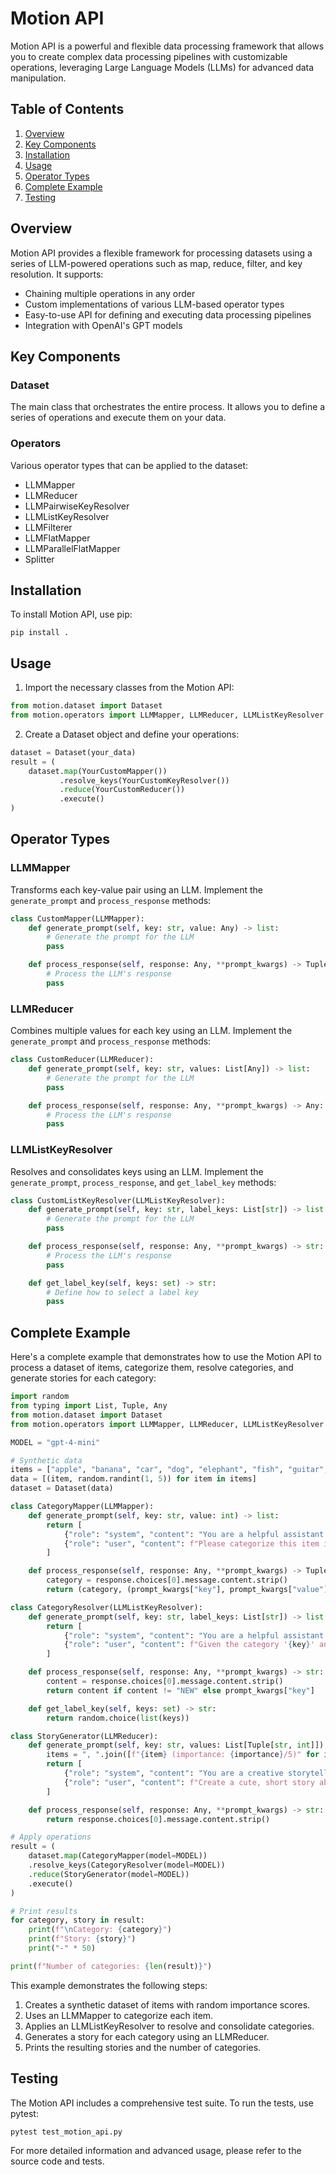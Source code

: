 # Motion API

Motion API is a powerful and flexible data processing framework that allows you to create complex data processing pipelines with customizable operations, leveraging Large Language Models (LLMs) for advanced data manipulation.

## Table of Contents

1. [Overview](#overview)
2. [Key Components](#key-components)
3. [Installation](#installation)
4. [Usage](#usage)
5. [Operator Types](#operator-types)
6. [Complete Example](#complete-example)
7. [Testing](#testing)

## Overview

Motion API provides a flexible framework for processing datasets using a series of LLM-powered operations such as map, reduce, filter, and key resolution. It supports:

- Chaining multiple operations in any order
- Custom implementations of various LLM-based operator types
- Easy-to-use API for defining and executing data processing pipelines
- Integration with OpenAI's GPT models

## Key Components

### Dataset

The main class that orchestrates the entire process. It allows you to define a series of operations and execute them on your data.

### Operators

Various operator types that can be applied to the dataset:

- LLMMapper
- LLMReducer
- LLMPairwiseKeyResolver
- LLMListKeyResolver
- LLMFilterer
- LLMFlatMapper
- LLMParallelFlatMapper
- Splitter

## Installation

To install Motion API, use pip:

```
pip install .
```

## Usage

1. Import the necessary classes from the Motion API:

```python
from motion.dataset import Dataset
from motion.operators import LLMMapper, LLMReducer, LLMListKeyResolver  # and other operators as needed
```

2. Create a Dataset object and define your operations:

```python
dataset = Dataset(your_data)
result = (
    dataset.map(YourCustomMapper())
           .resolve_keys(YourCustomKeyResolver())
           .reduce(YourCustomReducer())
           .execute()
)
```

## Operator Types

### LLMMapper

Transforms each key-value pair using an LLM. Implement the `generate_prompt` and `process_response` methods:

```python
class CustomMapper(LLMMapper):
    def generate_prompt(self, key: str, value: Any) -> list:
        # Generate the prompt for the LLM
        pass

    def process_response(self, response: Any, **prompt_kwargs) -> Tuple[str, Any]:
        # Process the LLM's response
        pass
```

### LLMReducer

Combines multiple values for each key using an LLM. Implement the `generate_prompt` and `process_response` methods:

```python
class CustomReducer(LLMReducer):
    def generate_prompt(self, key: str, values: List[Any]) -> list:
        # Generate the prompt for the LLM
        pass

    def process_response(self, response: Any, **prompt_kwargs) -> Any:
        # Process the LLM's response
        pass
```

### LLMListKeyResolver

Resolves and consolidates keys using an LLM. Implement the `generate_prompt`, `process_response`, and `get_label_key` methods:

```python
class CustomListKeyResolver(LLMListKeyResolver):
    def generate_prompt(self, key: str, label_keys: List[str]) -> list:
        # Generate the prompt for the LLM
        pass

    def process_response(self, response: Any, **prompt_kwargs) -> str:
        # Process the LLM's response
        pass

    def get_label_key(self, keys: set) -> str:
        # Define how to select a label key
        pass
```

## Complete Example

Here's a complete example that demonstrates how to use the Motion API to process a dataset of items, categorize them, resolve categories, and generate stories for each category:

```python
import random
from typing import List, Tuple, Any
from motion.dataset import Dataset
from motion.operators import LLMMapper, LLMReducer, LLMListKeyResolver

MODEL = "gpt-4-mini"

# Synthetic data
items = ["apple", "banana", "car", "dog", "elephant", "fish", "guitar", "house", "igloo", "jacket"]
data = [(item, random.randint(1, 5)) for item in items]
dataset = Dataset(data)

class CategoryMapper(LLMMapper):
    def generate_prompt(self, key: str, value: int) -> list:
        return [
            {"role": "system", "content": "You are a helpful assistant that categorizes items."},
            {"role": "user", "content": f"Please categorize this item into a higher-level category. Item: {key}\nYour answer should be a single word."},
        ]

    def process_response(self, response: Any, **prompt_kwargs) -> Tuple[str, Tuple[str, int]]:
        category = response.choices[0].message.content.strip()
        return (category, (prompt_kwargs["key"], prompt_kwargs["value"]))

class CategoryResolver(LLMListKeyResolver):
    def generate_prompt(self, key: str, label_keys: List[str]) -> list:
        return [
            {"role": "system", "content": "You are a helpful assistant that determines the most appropriate category for an item."},
            {"role": "user", "content": f"Given the category '{key}' and the existing categories {label_keys}, which category should it be assigned to? If it doesn't match any existing categories, respond with 'NEW'. Provide your answer as a single word or 'NEW'."},
        ]

    def process_response(self, response: Any, **prompt_kwargs) -> str:
        content = response.choices[0].message.content.strip()
        return content if content != "NEW" else prompt_kwargs["key"]

    def get_label_key(self, keys: set) -> str:
        return random.choice(list(keys))

class StoryGenerator(LLMReducer):
    def generate_prompt(self, key: str, values: List[Tuple[str, int]]) -> list:
        items = ", ".join([f"{item} (importance: {importance}/5)" for item, importance in values])
        return [
            {"role": "system", "content": "You are a creative storyteller that creates cute, short stories."},
            {"role": "user", "content": f"Create a cute, short story about these items in the category '{key}'. Focus more on items with higher importance: {items}"},
        ]

    def process_response(self, response: Any, **prompt_kwargs) -> str:
        return response.choices[0].message.content.strip()

# Apply operations
result = (
    dataset.map(CategoryMapper(model=MODEL))
    .resolve_keys(CategoryResolver(model=MODEL))
    .reduce(StoryGenerator(model=MODEL))
    .execute()
)

# Print results
for category, story in result:
    print(f"\nCategory: {category}")
    print(f"Story: {story}")
    print("-" * 50)

print(f"Number of categories: {len(result)}")
```

This example demonstrates the following steps:

1. Creates a synthetic dataset of items with random importance scores.
2. Uses an LLMMapper to categorize each item.
3. Applies an LLMListKeyResolver to resolve and consolidate categories.
4. Generates a story for each category using an LLMReducer.
5. Prints the resulting stories and the number of categories.

## Testing

The Motion API includes a comprehensive test suite. To run the tests, use pytest:

```
pytest test_motion_api.py
```

For more detailed information and advanced usage, please refer to the source code and tests.
